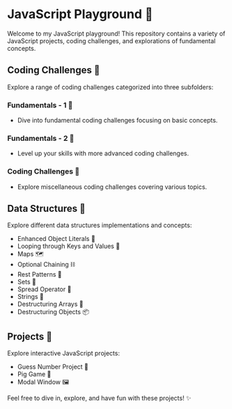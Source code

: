 # JavaScript Playground 🚀

Welcome to my JavaScript playground! This repository contains a variety of JavaScript projects, coding challenges, and explorations of fundamental concepts.

## Coding Challenges 🧩

Explore a range of coding challenges categorized into three subfolders:

### Fundamentals - 1 📘

- Dive into fundamental coding challenges focusing on basic concepts.

### Fundamentals - 2 📗

- Level up your skills with more advanced coding challenges.

### Coding Challenges 📕

- Explore miscellaneous coding challenges covering various topics.

## Data Structures 🌲

Explore different data structures implementations and concepts:

- Enhanced Object Literals 📜
- Looping through Keys and Values 🔄
- Maps 🗺️
- Optional Chaining ⛓️
- Rest Patterns 🔄
- Sets 🧮
- Spread Operator 💫
- Strings 🔡
- Destructuring Arrays 🔗
- Destructuring Objects 📦

## Projects 💼

Explore interactive JavaScript projects:

- Guess Number Project 🎲
- Pig Game 🐷
- Modal Window 🖼️

Feel free to dive in, explore, and have fun with these projects! ✨
